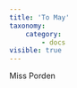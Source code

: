 ```yaml
---
title: 'To May'
taxonomy:
    category:
        - docs
visible: true
---
```


<div class="author">Miss Porden</div>